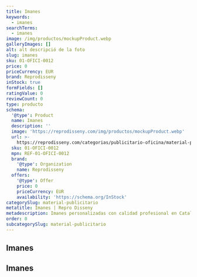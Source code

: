 ```yaml
---
title: Imanes
keywords:
  - imanes
searchTerms:
  - imanes
image: /img/productos/mockupProduct.webp
galleryImages: []
alt: alt descripció de la foto
slug: imanes
sku: 01-OFICI-0012
price: 0
priceCurrency: EUR
brand: Reprodisseny
inStock: true
formFields: []
ratingValue: 0
reviewCount: 0
type: producto
schema:
  '@type': Product
  name: Imanes
  description: ''
  image: 'https://reprodisseny.com/img/productos/mockupProduct.webp'
  url: >-
    https://reprodisseny.com/categorias/publicitario-oficina/material-publicitario/imanes
  sku: 01-OFICI-0012
  mpn: REF-01-OFICI-0012
  brand:
    '@type': Organization
    name: Reprodisseny
  offers:
    '@type': Offer
    price: 0
    priceCurrency: EUR
    availability: 'https://schema.org/InStock'
categorySlug: material-publicitario
metatitle: Imanes | Repro Disseny
metadescription: Imanes personalizadas con calidad profesional en Cataluña.
order: 0
subcategorySlug: material-publicitario
---
```


## Imanes

## Imanes
